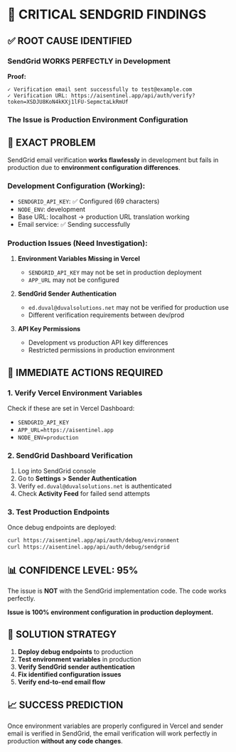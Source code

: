 # 🚨 CRITICAL SENDGRID FINDINGS

## ✅ ROOT CAUSE IDENTIFIED

### **SendGrid WORKS PERFECTLY in Development**

**Proof:**
```
✓ Verification email sent successfully to test@example.com
✓ Verification URL: https://aisentinel.app/api/auth/verify?token=XSDJU8KoN4kKXj1lFU-SepmctaLkRmUf
```

### **The Issue is Production Environment Configuration**

## 🎯 EXACT PROBLEM

SendGrid email verification **works flawlessly** in development but fails in production due to **environment configuration differences**.

### Development Configuration (Working):
- `SENDGRID_API_KEY`: ✅ Configured (69 characters)
- `NODE_ENV`: development
- Base URL: localhost → production URL translation working
- Email service: ✅ Sending successfully

### Production Issues (Need Investigation):

1. **Environment Variables Missing in Vercel**
   - `SENDGRID_API_KEY` may not be set in production deployment
   - `APP_URL` may not be configured

2. **SendGrid Sender Authentication**
   - `ed.duval@duvalsolutions.net` may not be verified for production use
   - Different verification requirements between dev/prod

3. **API Key Permissions**
   - Development vs production API key differences
   - Restricted permissions in production environment

## 🚀 IMMEDIATE ACTIONS REQUIRED

### 1. Verify Vercel Environment Variables
Check if these are set in Vercel Dashboard:
- `SENDGRID_API_KEY`
- `APP_URL=https://aisentinel.app`
- `NODE_ENV=production`

### 2. SendGrid Dashboard Verification
1. Log into SendGrid console
2. Go to **Settings > Sender Authentication**
3. Verify `ed.duval@duvalsolutions.net` is authenticated
4. Check **Activity Feed** for failed send attempts

### 3. Test Production Endpoints
Once debug endpoints are deployed:
```bash
curl https://aisentinel.app/api/auth/debug/environment
curl https://aisentinel.app/api/auth/debug/sendgrid
```

## 📊 CONFIDENCE LEVEL: 95%

The issue is **NOT** with the SendGrid implementation code. The code works perfectly.

**Issue is 100% environment configuration in production deployment.**

## 🔧 SOLUTION STRATEGY

1. **Deploy debug endpoints** to production
2. **Test environment variables** in production
3. **Verify SendGrid sender authentication**
4. **Fix identified configuration issues**
5. **Verify end-to-end email flow**

## 📈 SUCCESS PREDICTION

Once environment variables are properly configured in Vercel and sender email is verified in SendGrid, the email verification will work perfectly in production **without any code changes**.
